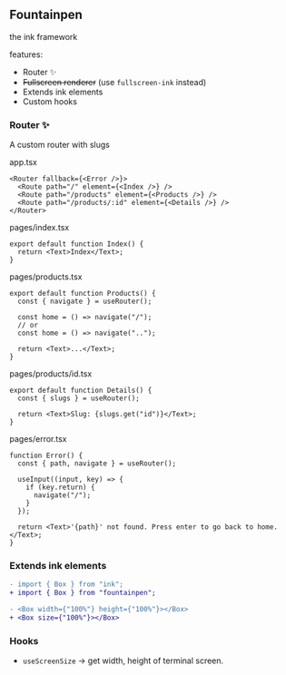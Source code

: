## Fountainpen

the ink framework

features:

- Router ✨
- ~~Fullscreen renderer~~ (use `fullscreen-ink` instead)
- Extends ink elements
- Custom hooks

### Router ✨

A custom router with slugs

app.tsx

```tsx
<Router fallback={<Error />}>
  <Route path="/" element={<Index />} />
  <Route path="/products" element={<Products />} />
  <Route path="/products/:id" element={<Details />} />
</Router>
```

pages/index.tsx

```tsx
export default function Index() {
  return <Text>Index</Text>;
}
```

pages/products.tsx

```tsx
export default function Products() {
  const { navigate } = useRouter();

  const home = () => navigate("/");
  // or
  const home = () => navigate("..");

  return <Text>...</Text>;
}
```

pages/products/id.tsx

```tsx
export default function Details() {
  const { slugs } = useRouter();

  return <Text>Slug: {slugs.get("id")}</Text>;
}
```

pages/error.tsx

```tsx
function Error() {
  const { path, navigate } = useRouter();

  useInput((input, key) => {
    if (key.return) {
      navigate("/");
    }
  });

  return <Text>'{path}' not found. Press enter to go back to home.</Text>;
}
```

### Extends ink elements

```diff
- import { Box } from "ink";
+ import { Box } from "fountainpen";
```

```diff
- <Box width={"100%"} height={"100%"}></Box>
+ <Box size={"100%"}></Box>
```

### Hooks

- `useScreenSize` -> get width, height of terminal screen.
